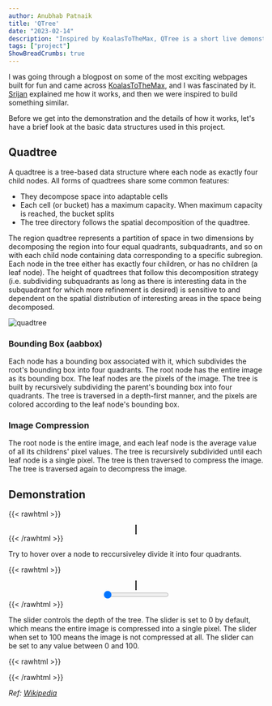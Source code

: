 ```yaml
---
author: Anubhab Patnaik
title: 'QTree'
date: "2023-02-14"
description: "Inspired by KoalasToTheMax, QTree is a short live demonstration of image compression and decompression using Quadtrees, that partitions a two-dimensional image by recursively subdividing it into four quadrants."
tags: ["project"]
ShowBreadCrumbs: true 
---
```

I was going through a blogpost on some of the most exciting webpages built for fun and came across  [KoalasToTheMax](https://koalastothemax.com/), and I was fascinated by it. [Srijan](https://injuly.in/) explained me how it works, and then we were inspired to build something similar.

Before we get into the demonstration and the details of how it works, let's have a brief look at the basic data structures used in this project.

## Quadtree

A quadtree is a tree-based data structure where each node as exactly four child nodes. All forms of quadtrees share some common features:

- They decompose space into adaptable cells
- Each cell (or bucket) has a maximum capacity. When maximum capacity is reached, the bucket splits
- The tree directory follows the spatial decomposition of the quadtree.

The region quadtree represents a partition of space in two dimensions by decomposing the region into four equal quadrants, subquadrants, and so on with each child node containing data corresponding to a specific subregion. Each node in the tree either has exactly four children, or has no children (a leaf node). The height of quadtrees that follow this decomposition strategy (i.e. subdividing subquadrants as long as there is interesting data in the subquadrant for which more refinement is desired) is sensitive to and dependent on the spatial distribution of interesting areas in the space being decomposed. 

![quadtree](https://upload.wikimedia.org/wikipedia/commons/a/a0/Quad_tree_bitmap.svg)


### Bounding Box (aabbox)

Each node has a bounding box associated with it, which subdivides the root's bounding box into four quadrants. The root node has the entire image as its bounding box. The leaf nodes are the pixels of the image. The tree is built by recursively subdividing the parent's bounding box into four quadrants. The tree is traversed in a depth-first manner, and the pixels are colored according to the leaf node's bounding box.

### Image Compression

The root node is the entire image, and each leaf node is the average value of all its childrens' pixel values. The tree is recursively subdivided until each leaf node is a single pixel. The tree is then traversed to compress the image. The tree is traversed again to decompress the image.

## Demonstration

{{< rawhtml >}}
<div class="container" style="text-align: center;">
	<canvas id="canvas-2"  style="border: 1px solid black;"	></canvas>
</div>
{{< /rawhtml >}}

Try to hover over a node to reccursiveley divide it into four quadrants. 

{{< rawhtml >}}
<div class="container" style="text-align: center;">
	<canvas id="canvas-1" style="border: 1px solid black;"> </canvas>
	<br>
	<input type="range" id="slider" min="0" max="100" value="0">
	<br>
</div>
{{< /rawhtml >}}

The slider controls the depth of the tree. The slider is set to 0 by default, which means the entire image is compressed into a single pixel. The slider when set to 100 means the image is not compressed at all. The slider can be set to any value between 0 and 100.


{{< rawhtml >}}
<script type="module" src="/blog/js/qtree/index.js" ></script>
<script type="module" src="/blog/js/qtree/qdtree.js" ></script>
{{< /rawhtml >}}

*Ref: [Wikipedia](https://en.wikipedia.org/wiki/Quadtree)*
